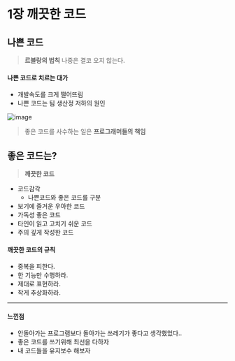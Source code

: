 # 1장 깨끗한 코드
## 나쁜 코드
> **르블랑의 법칙** 나중은 결코 오지 않는다.

#### 나쁜 코드로 치르는 대가
* 개발속도를 크게 떨어뜨림
* 나쁜 코드는 팀 생산정 저하의 원인

![image](https://user-images.githubusercontent.com/59542864/125186667-aeac4880-e266-11eb-94ab-8effdf5f153d.png)
> 좋은 코드를 사수하는 일은 **프로그래머들의 책임**


## 좋은 코드는?
> **깨끗한 코드**
* 코드감각
  - 나쁜코드와 좋은 코드를 구분
* 보기에 즐거운 우아한 코드
* 가독성 좋은 코드
* 타인이 읽고 고치기 쉬운 코드
* 주의 깊게 작성한 코드

#### 깨끗한 코드의 규칙
* 중복을 피한다.
* 한 기능만 수행하라.
* 제대로 표현하라.
* 작게 추상화하라.

* * *
#### **느낀점**
* 안돌아가는 프로그램보다 돌아가는 쓰레기가 좋다고 생각했었다.. 
* 좋은 코드를 쓰기위해 최선을 다하자
* 내 코드들을 유지보수 해보자
